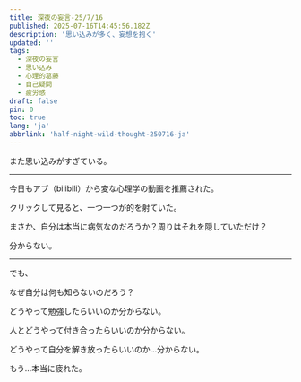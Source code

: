 ```yaml
---
title: 深夜の妄言-25/7/16
published: 2025-07-16T14:45:56.182Z
description: '思い込みが多く、妄想を抱く'
updated: ''
tags:
  - 深夜の妄言
  - 思い込み
  - 心理的葛藤
  - 自己疑問
  - 疲労感
draft: false
pin: 0
toc: true
lang: 'ja'
abbrlink: 'half-night-wild-thought-250716-ja'
---
```


また思い込みがすぎている。

---

今日もアブ（bilibili）から変な心理学の動画を推薦された。

クリックして見ると、一つ一つが的を射ていた。

まさか、自分は本当に病気なのだろうか？周りはそれを隠していただけ？

分からない。

---

でも、

なぜ自分は何も知らないのだろう？

どうやって勉強したらいいのか分からない。

人とどうやって付き合ったらいいのか分からない。

どうやって自分を解き放ったらいいのか…分からない。

もう…本当に疲れた。
